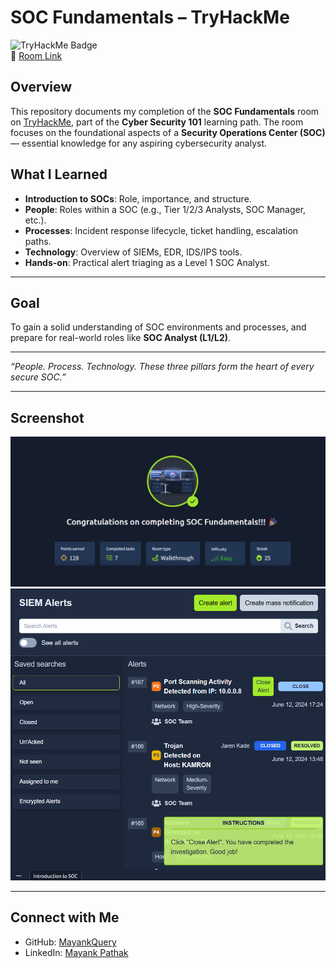 # SOC Fundamentals – TryHackMe

![TryHackMe Badge](https://img.shields.io/badge/TryHackMe-SOC%20Fundamentals-blue)  
🔗 [Room Link](https://tryhackme.com/room/socfundamentals)

## Overview
This repository documents my completion of the **SOC Fundamentals** room on [TryHackMe](https://tryhackme.com), part of the **Cyber Security 101** learning path. The room focuses on the foundational aspects of a **Security Operations Center (SOC)** — essential knowledge for any aspiring cybersecurity analyst.

## What I Learned

- **Introduction to SOCs**: Role, importance, and structure.
- **People**: Roles within a SOC (e.g., Tier 1/2/3 Analysts, SOC Manager, etc.).
- **Processes**: Incident response lifecycle, ticket handling, escalation paths.
- **Technology**: Overview of SIEMs, EDR, IDS/IPS tools.
- **Hands-on**: Practical alert triaging as a Level 1 SOC Analyst.

---

## Goal
To gain a solid understanding of SOC environments and processes, and prepare for real-world roles like **SOC Analyst (L1/L2)**.

---

*“People. Process. Technology. These three pillars form the heart of every secure SOC.”*

---

## Screenshot
![Room Completion](https://github.com/MayankQuery/tryhackme-writeups/blob/main/soc-fundamentals/images/soc-fundamentals-completion.png)
![Room Practice](https://github.com/MayankQuery/tryhackme-writeups/blob/main/soc-fundamentals/images/soc-fundamentals-practice.png)

---

## Connect with Me
- GitHub: [MayankQuery](https://github.com/MayankQuery)
- LinkedIn: [Mayank Pathak](https://www.linkedin.com/in/mayankquery)
